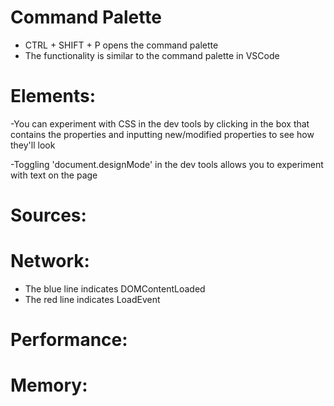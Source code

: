 # Command Palette

- CTRL + SHIFT + P opens the command palette
- The functionality is similar to the command palette in VSCode

# Elements:

-You can experiment with CSS in the dev tools by clicking in the box that contains the properties and inputting
new/modified properties to see how they'll look

-Toggling 'document.designMode' in the dev tools allows you to experiment with text on the page

# Sources: 

# Network: 

- The blue line indicates DOMContentLoaded
- The red line indicates LoadEvent

# Performance:

# Memory: 


